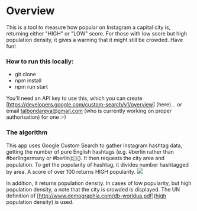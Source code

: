 # Overview

This is a tool to measure how popular on Instagram a capital city is, returning either "HIGH" or "LOW" score. For those with low score but high population density, it gives a warning that it might still be crowded. Have fun! 

### How to run this locally:

* git clone 
* npm install
* npm run start

You'll need an API key to use this, which you can create [https://developers.google.com/custom-search/v1/overview] (here)... or email talbondareva@gmail.com (who is currently working on proper authorisation) for one :-)

### The algorithm

This app uses Google Custom Search to gather Instagram hashtag data, getting the number of pure English hashtags (e.g. #berlin rather than #berlingermany or #berlin🇩🇪). It then requests the city area and population. To get the popularity of hashtag, it divides number hashtagged by area. A score of over 100 returns HIGH popularity. 
![](./gifs/Berlin)

In addition, it returns population density. In cases of low popularity, but high population density, a note that the city is crowded is displayed. The UN definition of [http://www.demographia.com/db-worldua.pdf](high population density) is used.

